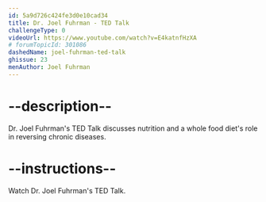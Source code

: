 ```yaml
---
id: 5a9d726c424fe3d0e10cad34
title: Dr. Joel Fuhrman - TED Talk
challengeType: 0
videoUrl: https://www.youtube.com/watch?v=E4katnfHzXA
# forumTopicId: 301086
dashedName: joel-fuhrman-ted-talk
ghissue: 23
menAuthor: Joel Fuhrman
---
```


# --description--

Dr. Joel Fuhrman's TED Talk discusses nutrition and a whole food diet's role in reversing chronic diseases.

# --instructions--

Watch Dr. Joel Fuhrman's TED Talk.